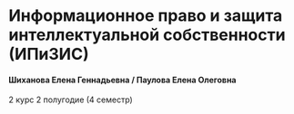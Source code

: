 # Информационное право и защита интеллектуальной собственности (ИПиЗИС)

#### Шиханова Елена Геннадьевна / Паулова Елена Олеговна

2 курс 2 полугодие (4 семестр)
